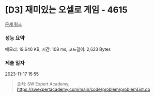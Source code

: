 # [D3] 재미있는 오셀로 게임 - 4615 

[문제 링크](https://swexpertacademy.com/main/code/problem/problemDetail.do?contestProbId=AWQmA4uK8ygDFAXj) 

### 성능 요약

메모리: 19,640 KB, 시간: 108 ms, 코드길이: 2,623 Bytes

### 제출 일자

2023-11-17 15:55



> 출처: SW Expert Academy, https://swexpertacademy.com/main/code/problem/problemList.do